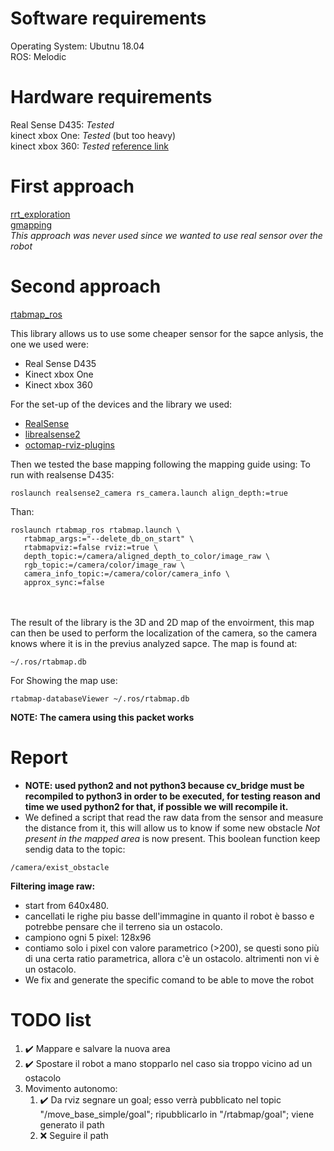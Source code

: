 # Software requirements

Operating System: Ubutnu 18.04\
ROS: Melodic

# Hardware requirements

Real Sense D435: *Tested* \
kinect xbox One: *Tested* (but too heavy)\
kinect xbox 360: *Tested* [reference link](https://www.hackster.io/dmitrywat/rgb-d-slam-with-kinect-on-raspberry-pi-4-ros-melodic-ace795)

# First approach

[rrt_exploration](http://wiki.ros.org/rrt_exploration)\
[gmapping](http://wiki.ros.org/gmapping)\
*This approach was never used since we wanted to use real sensor over the robot*

# Second approach

[rtabmap_ros](http://wiki.ros.org/rtabmap_ros/Tutorials/HandHeldMapping)

This library allows us to use some cheaper sensor for the sapce anlysis, the one we used were:
- Real Sense D435
- Kinect xbox One
- Kinect xbox 360

For the set-up of the devices and the library we used:
- [RealSense](http://wiki.ros.org/RealSense)
- [librealsense2](http://wiki.ros.org/librealsense2)
- [octomap-rviz-plugins](http://wiki.ros.org/octomap_rviz_plugins)

Then we tested the base mapping following the mapping guide using:
To run with realsense D435:
```
roslaunch realsense2_camera rs_camera.launch align_depth:=true
```
Than:
```
roslaunch rtabmap_ros rtabmap.launch \
   rtabmap_args:="--delete_db_on_start" \
   rtabmapviz:=false rviz:=true \
   depth_topic:=/camera/aligned_depth_to_color/image_raw \
   rgb_topic:=/camera/color/image_raw \
   camera_info_topic:=/camera/color/camera_info \
   approx_sync:=false
```
\
\
The result of the library is the 3D and 2D map of the envoirment, this map can then be used to perform the localization of the camera, so the camera knows where it is in the previus analyzed sapce. The map is found at:

```
~/.ros/rtabmap.db
```
For Showing the map use:
```
rtabmap-databaseViewer ~/.ros/rtabmap.db
```
**NOTE: The camera using this packet works**

# Report

* **NOTE: used python2 and not python3 because cv_bridge must be recompiled to python3 in order to be executed, for testing reason and time we used python2 for that, if possible we will recompile it.**
* We defined a script that read the raw data from the sensor and measure the distance from it, this will allow us to know if some new obstacle *Not present in the mapped area* is now present. This boolean function keep sendig data to the topic:
```
/camera/exist_obstacle
```

**Filtering image raw:**
* start from 640x480.
* cancellati le righe piu basse dell'immagine in quanto il robot è basso e potrebbe pensare che il terreno sia un ostacolo.
* campiono ogni 5 pixel: 128x96
* contiamo solo i pixel con valore parametrico (>200), se questi sono più di una certa ratio parametrica, allora c'è un ostacolo.
altrimenti non vi è un ostacolo.
* We fix and generate the specific comand to be able to move the robot



# TODO list

1. :heavy_check_mark: Mappare e salvare la nuova area
2. :heavy_check_mark: Spostare il robot a mano stopparlo nel caso sia troppo vicino ad un ostacolo
3. Movimento autonomo:
   1. :heavy_check_mark: Da rviz segnare un goal; esso verrà pubblicato nel topic "/move_base_simple/goal"; ripubblicarlo in "/rtabmap/goal"; viene generato il path
   2. :x: Seguire il path   
